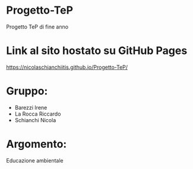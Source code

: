 # Progetto-TeP
Progetto TeP di fine anno

# Link al sito hostato su GitHub Pages
https://nicolaschianchiitis.github.io/Progetto-TeP/

# Gruppo:
- Barezzi Irene
- La Rocca Riccardo
- Schianchi Nicola

# Argomento:
Educazione ambientale
